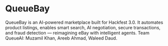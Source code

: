 # QueueBay
QueueBay is an AI-powered marketplace built for Hackfest 3.0. It automates product listings, enables smart search, AI negotiation, secure transactions, and fraud detection — reimagining eBay with intelligent agents. Team QueueAI: Muzamil Khan, Areeb Ahmad, Waleed Daud.
